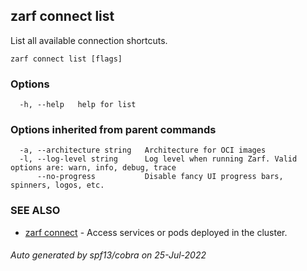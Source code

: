 ## zarf connect list

List all available connection shortcuts.

```
zarf connect list [flags]
```

### Options

```
  -h, --help   help for list
```

### Options inherited from parent commands

```
  -a, --architecture string   Architecture for OCI images
  -l, --log-level string      Log level when running Zarf. Valid options are: warn, info, debug, trace
      --no-progress           Disable fancy UI progress bars, spinners, logos, etc.
```

### SEE ALSO

* [zarf connect](zarf_connect.md)	 - Access services or pods deployed in the cluster.

###### Auto generated by spf13/cobra on 25-Jul-2022
